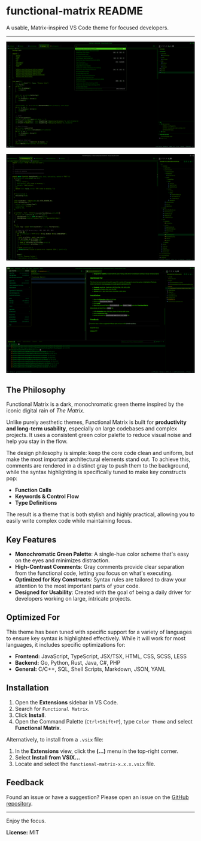# functional-matrix README

A usable, Matrix-inspired VS Code theme for focused developers.

---

![Functional Matrix Screenshot](./images/FunctionalMatrix-with-command-pallete.png)

![Functional Matrix Screenshot - JS](./images/FunctionalMatrix_JS.png)

![Functional Matrix Screenshot - JS](./images/FunctionalMatrix-general-interface.png)

## The Philosophy

Functional Matrix is a dark, monochromatic green theme inspired by the iconic digital rain of _The Matrix_.

Unlike purely aesthetic themes, Functional Matrix is built for **productivity and long-term usability**, especially on large codebases and complex projects. It uses a consistent green color palette to reduce visual noise and help you stay in the flow.

The design philosophy is simple: keep the core code clean and uniform, but make the most important architectural elements stand out. To achieve this, comments are rendered in a distinct gray to push them to the background, while the syntax highlighting is specifically tuned to make key constructs pop:

- **Function Calls**
- **Keywords & Control Flow**
- **Type Definitions**

The result is a theme that is both stylish and highly practical, allowing you to easily write complex code while maintaining focus.

## Key Features

- **Monochromatic Green Palette**: A single-hue color scheme that's easy on the eyes and minimizes distraction.
- **High-Contrast Comments**: Gray comments provide clear separation from the functional code, letting you focus on what's executing.
- **Optimized for Key Constructs**: Syntax rules are tailored to draw your attention to the most important parts of your code.
- **Designed for Usability**: Created with the goal of being a daily driver for developers working on large, intricate projects.

## Optimized For

This theme has been tuned with specific support for a variety of languages to ensure key syntax is highlighted effectively. While it will work for most languages, it includes specific optimizations for:

- **Frontend:** JavaScript, TypeScript, JSX/TSX, HTML, CSS, SCSS, LESS
- **Backend:** Go, Python, Rust, Java, C#, PHP
- **General:** C/C++, SQL, Shell Scripts, Markdown, JSON, YAML

## Installation

1.  Open the **Extensions** sidebar in VS Code.
2.  Search for `Functional Matrix`.
3.  Click **Install**.
4.  Open the Command Palette (`Ctrl+Shift+P`), type `Color Theme` and select **Functional Matrix**.

Alternatively, to install from a `.vsix` file:

1.  In the **Extensions** view, click the **(...)** menu in the top-right corner.
2.  Select **Install from VSIX...**
3.  Locate and select the `functional-matrix-x.x.x.vsix` file.

## Feedback

Found an issue or have a suggestion? Please open an issue on the [GitHub repository](https://github.com/clubcleaver/functional-matrix).

---

Enjoy the focus.

**License:** MIT
